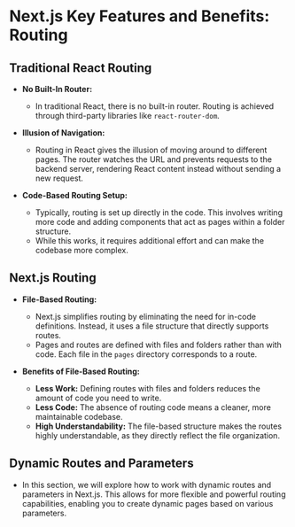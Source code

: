 # Next.js Key Features and Benefits: Routing

## Traditional React Routing

- **No Built-In Router:**
  - In traditional React, there is no built-in router. Routing is achieved through third-party libraries like `react-router-dom`.
- **Illusion of Navigation:**

  - Routing in React gives the illusion of moving around to different pages. The router watches the URL and prevents requests to the backend server, rendering React content instead without sending a new request.

- **Code-Based Routing Setup:**
  - Typically, routing is set up directly in the code. This involves writing more code and adding components that act as pages within a folder structure.
  - While this works, it requires additional effort and can make the codebase more complex.

## Next.js Routing

- **File-Based Routing:**

  - Next.js simplifies routing by eliminating the need for in-code definitions. Instead, it uses a file structure that directly supports routes.
  - Pages and routes are defined with files and folders rather than with code. Each file in the `pages` directory corresponds to a route.

- **Benefits of File-Based Routing:**
  - **Less Work:** Defining routes with files and folders reduces the amount of code you need to write.
  - **Less Code:** The absence of routing code means a cleaner, more maintainable codebase.
  - **High Understandability:** The file-based structure makes the routes highly understandable, as they directly reflect the file organization.

## Dynamic Routes and Parameters

- In this section, we will explore how to work with dynamic routes and parameters in Next.js. This allows for more flexible and powerful routing capabilities, enabling you to create dynamic pages based on various parameters.
